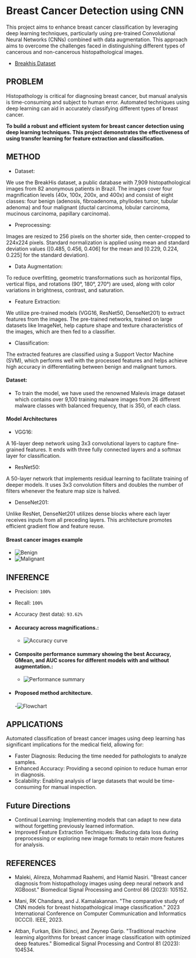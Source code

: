 # Breast Cancer Detection using CNN
This project aims to enhance breast cancer classification by leveraging deep learning techniques, particularly using pre-trained Convolutional Neural Networks (CNNs) combined with data augmentation. This approach aims to overcome the challenges faced in distinguishing different types of cancerous and non-cancerous histopathological images.
- [Breakhis Dataset](http://www.inf.ufpr.br/vri/databases/BreaKHis_v1.tar.gz)
    
   
## PROBLEM
Histopathology is critical for diagnosing breast cancer, but manual analysis is time-consuming and subject to human error. Automated techniques using deep learning can aid in accurately classifying different types of breast cancer.

**To build a robust and efficient system for breast cancer detection using deep learning techniques. This project demonstrates the effectiveness of using transfer learning for feature extraction and classification.**

## METHOD 
- Dataset:

We use the BreakHis dataset, a public database with 7,909 histopathological images from 82 anonymous patients in Brazil. The images cover four magnification levels (40x, 100x, 200x, and 400x) and consist of eight classes: four benign (adenosis, fibroadenoma, phyllodes tumor, tubular adenoma) and four malignant (ductal carcinoma, lobular carcinoma, mucinous carcinoma, papillary carcinoma).
- Preprocessing:

Images are resized to 256 pixels on the shorter side, then center-cropped to 224x224 pixels. Standard normalization is applied using mean and standard deviation values ([0.485, 0.456, 0.406] for the mean and [0.229, 0.224, 0.225] for the standard deviation). 
- Data Augmentation:

To reduce overfitting, geometric transformations such as horizontal flips, vertical flips, and rotations (90°, 180°, 270°) are used, along with color variations in brightness, contrast, and saturation.
- Feature Extraction:

We utilize pre-trained models (VGG16, ResNet50, DenseNet201) to extract features from the images. The pre-trained networks, trained on large datasets like ImageNet, help capture shape and texture characteristics of the images, which are then fed to a classifier.
- Classification:

The extracted features are classified using a Support Vector Machine (SVM), which performs well with the processed features and helps achieve high accuracy in differentiating between benign and malignant tumors.


#### Dataset:
- To train the model, we have used the renowned Malevis image dataset which contains over 9,100 training malware images from 26 different malware classes with balanced frequency, that is 350, of each class.

#### Model Architectures
- VGG16:

A 16-layer deep network using 3x3 convolutional layers to capture fine-grained features. It ends with three fully connected layers and a softmax layer for classification.
- ResNet50:

A 50-layer network that implements residual learning to facilitate training of deeper models. It uses 3x3 convolution filters and doubles the number of filters whenever the feature map size is halved.
- DenseNet201:

Unlike ResNet, DenseNet201 utilizes dense blocks where each layer receives inputs from all preceding layers. This architecture promotes efficient gradient flow and feature reuse.

#### Breast cancer images example
 - ![Benign](https://github.com/BhagwaniVishi/Breast-Cancer-Detection/blob/main/Images/benign.png)
  - ![Malignant](https://github.com/BhagwaniVishi/Breast-Cancer-Detection/blob/main/Images/malignant.png)



## INFERENCE

- Precision: `100%`
- Recall: `100%`
- Accuracy (test data): `93.62%`


- ####  Accuracy across magnifications.:
    - ![Accuracy curve](https://github.com/BhagwaniVishi/Breast-Cancer-Detection/blob/main/Images/accuracy_plot.png
)

- #### Composite performance summary showing the best Accuracy, GMean, and AUC scores for different models with and without augmentation.:
    - ![Performance summary](https://github.com/BhagwaniVishi/Breast-Cancer-Detection/blob/main/Images/performance_summary.png)

- #### Proposed method architecture.
    
    -![Flowchart](https://github.com/BhagwaniVishi/Breast-Cancer-Detection/blob/main/Images/flowchart.png)


## APPLICATIONS
Automated classification of breast cancer images using deep learning has significant implications for the medical field, allowing for:
- Faster Diagnosis: Reducing the time needed for pathologists to analyze samples.
- Enhanced Accuracy: Providing a second opinion to reduce human error in diagnosis.
- Scalability: Enabling analysis of large datasets that would be time-consuming for manual inspection.

## Future Directions

- Continual Learning:
Implementing models that can adapt to new data without forgetting previously learned information.
- Improved Feature Extraction Techniques:
Reducing data loss during preprocessing or exploring new image formats to retain more features for analysis.


## REFERENCES

- Maleki, Alireza, Mohammad Raahemi, and Hamid Nasiri. "Breast cancer diagnosis from histopathology images using deep neural network and XGBoost." Biomedical Signal Processing and Control 86 (2023): 105152.

- Mani, RK Chandana, and J. Kamalakannan. "The comparative study of CNN models for breast histopathological image classification." 2023 International Conference on Computer Communication and Informatics (ICCCI). IEEE, 2023.
- Atban, Furkan, Ekin Ekinci, and Zeynep Garip. "Traditional machine learning algorithms for breast cancer image classification with optimized deep features." Biomedical Signal Processing and Control 81 (2023): 104534.
